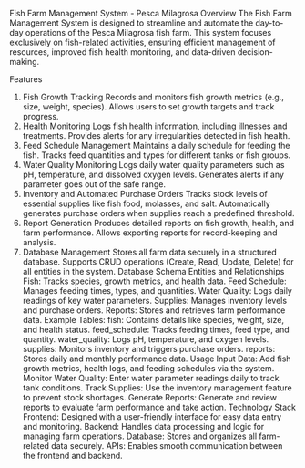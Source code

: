 Fish Farm Management System - Pesca Milagrosa
Overview
The Fish Farm Management System is designed to streamline and automate the day-to-day operations of the Pesca Milagrosa fish farm. This system focuses exclusively on fish-related activities, ensuring efficient management of resources, improved fish health monitoring, and data-driven decision-making.

Features
1. Fish Growth Tracking
Records and monitors fish growth metrics (e.g., size, weight, species).
Allows users to set growth targets and track progress.
2. Health Monitoring
Logs fish health information, including illnesses and treatments.
Provides alerts for any irregularities detected in fish health.
3. Feed Schedule Management
Maintains a daily schedule for feeding the fish.
Tracks feed quantities and types for different tanks or fish groups.
4. Water Quality Monitoring
Logs daily water quality parameters such as pH, temperature, and dissolved oxygen levels.
Generates alerts if any parameter goes out of the safe range.
5. Inventory and Automated Purchase Orders
Tracks stock levels of essential supplies like fish food, molasses, and salt.
Automatically generates purchase orders when supplies reach a predefined threshold.
6. Report Generation
Produces detailed reports on fish growth, health, and farm performance.
Allows exporting reports for record-keeping and analysis.
7. Database Management
Stores all farm data securely in a structured database.
Supports CRUD operations (Create, Read, Update, Delete) for all entities in the system.
Database Schema
Entities and Relationships
Fish: Tracks species, growth metrics, and health data.
Feed Schedule: Manages feeding times, types, and quantities.
Water Quality: Logs daily readings of key water parameters.
Supplies: Manages inventory levels and purchase orders.
Reports: Stores and retrieves farm performance data.
Example Tables:
fish: Contains details like species, weight, size, and health status.
feed_schedule: Tracks feeding times, feed type, and quantity.
water_quality: Logs pH, temperature, and oxygen levels.
supplies: Monitors inventory and triggers purchase orders.
reports: Stores daily and monthly performance data.
Usage
Input Data:
Add fish growth metrics, health logs, and feeding schedules via the system.
Monitor Water Quality:
Enter water parameter readings daily to track tank conditions.
Track Supplies:
Use the inventory management feature to prevent stock shortages.
Generate Reports:
Generate and review reports to evaluate farm performance and take action.
Technology Stack
Frontend: Designed with a user-friendly interface for easy data entry and monitoring.
Backend: Handles data processing and logic for managing farm operations.
Database: Stores and organizes all farm-related data securely.
APIs: Enables smooth communication between the frontend and backend.
